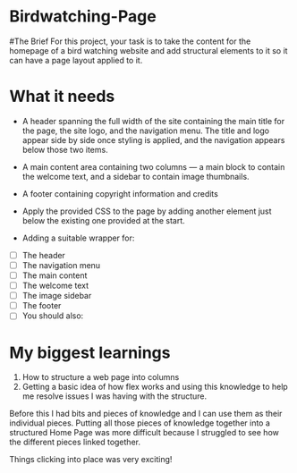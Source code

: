 # Birdwatching-Page

#The Brief
For this project, your task is to take the content for the homepage of a bird watching website and add structural elements to it so it can have a page layout applied to it.

# What it needs

- A header spanning the full width of the site containing the main title for the page, the site logo, and the navigation menu. The title and logo appear side by side once styling is applied, and the navigation appears below those two items.
- A main content area containing two columns — a main block to contain the welcome text, and a sidebar to contain image thumbnails.
- A footer containing copyright information and credits
- Apply the provided CSS to the page by adding another <link> element just below the existing one provided at the start.

- Adding a suitable wrapper for:
- [ ] The header
- [ ] The navigation menu
- [ ] The main content
- [ ] The welcome text
- [ ] The image sidebar
- [ ] The footer
- [ ] You should also:

# My biggest learnings

1. How to structure a web page into columns
2. Getting a basic idea of how flex works and using this knowledge to help me resolve issues I was having with the structure.

Before this I had bits and pieces of knowledge and I can use them as their individual pieces. Putting all those pieces of knowledge together into a structured Home Page was more difficult because I struggled to see how the different pieces linked together.

Things clicking into place was very exciting!
